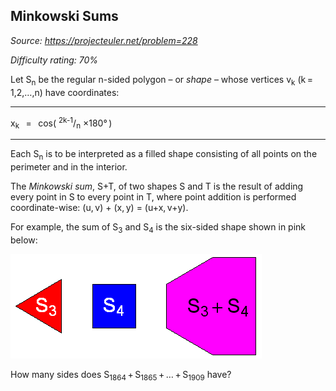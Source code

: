 Minkowski Sums
--------------

*Source: https://projecteuler.net/problem=228*


*Difficulty rating: 70%*

Let S<sub>n</sub> be the regular n-sided polygon – or *shape* – whose vertices
v<sub>k</sub> (k = 1,2,…,n) have coordinates:

  ------------------------------------ ------------------------------------
  x<sub>k</sub>   =   cos( <sup>2k-1</sup>/<sub>n</sub> ×180° )
  ------------------------------------ ------------------------------------

Each S<sub>n</sub> is to be interpreted as a filled shape consisting of all
points on the perimeter and in the interior.

The *Minkowski sum*, S+T, of two shapes S and T is the result of adding
every point in S to every point in T, where point addition is performed
coordinate-wise: (u, v) + (x, y) = (u+x, v+y).

For example, the sum of S<sub>3</sub> and S<sub>4</sub> is the six-sided shape shown in
pink below:

![picture showing S\_3 + S\_4](img/p228.png)

How many sides does S<sub>1864</sub> + S<sub>1865</sub> + … + S<sub>1909</sub> have?
